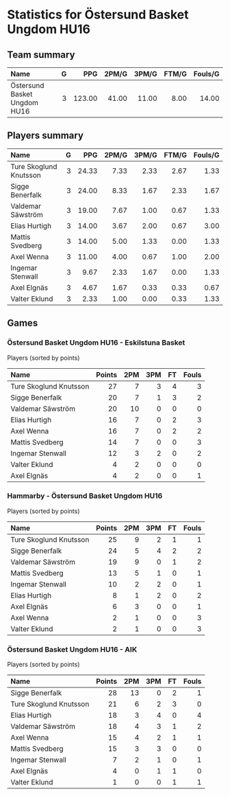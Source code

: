 # Statistics for Östersund Basket Ungdom HU16

## Team summary

| Name | G | PPG | 2PM/G | 3PM/G | FTM/G | Fouls/G |
|:-----|--:|----:|------:|------:|------:|--------:|
| Östersund Basket Ungdom HU16 | 3 | 123.00 | 41.00 | 11.00 | 8.00 | 14.00 |

## Players summary

| Name | G | PPG | 2PM/G | 3PM/G | FTM/G | Fouls/G |
|:-----|--:|----:|------:|------:|------:|--------:|
| Ture Skoglund Knutsson | 3 | 24.33 | 7.33 | 2.33 | 2.67 | 1.33 |
| Sigge Benerfalk | 3 | 24.00 | 8.33 | 1.67 | 2.33 | 1.67 |
| Valdemar Säwström | 3 | 19.00 | 7.67 | 1.00 | 0.67 | 1.33 |
| Elias Hurtigh | 3 | 14.00 | 3.67 | 2.00 | 0.67 | 3.00 |
| Mattis Svedberg | 3 | 14.00 | 5.00 | 1.33 | 0.00 | 1.33 |
| Axel Wenna | 3 | 11.00 | 4.00 | 0.67 | 1.00 | 2.00 |
| Ingemar Stenwall | 3 | 9.67 | 2.33 | 1.67 | 0.00 | 1.33 |
| Axel Elgnäs | 3 | 4.67 | 1.67 | 0.33 | 0.33 | 0.67 |
| Valter Eklund | 3 | 2.33 | 1.00 | 0.00 | 0.33 | 1.33 |

## Games

### Östersund Basket Ungdom HU16 - Eskilstuna Basket

Players (sorted by points)

| Name | Points | 2PM | 3PM | FT | Fouls |
|:-----|-------:|----:|----:|---:|------:|
| Ture Skoglund Knutsson | 27 |  7 |  3 |  4 |  3 |
| Sigge Benerfalk | 20 |  7 |  1 |  3 |  2 |
| Valdemar Säwström | 20 | 10 |  0 |  0 |  0 |
| Elias Hurtigh | 16 |  7 |  0 |  2 |  3 |
| Axel Wenna | 16 |  7 |  0 |  2 |  2 |
| Mattis Svedberg | 14 |  7 |  0 |  0 |  3 |
| Ingemar Stenwall | 12 |  3 |  2 |  0 |  2 |
| Valter Eklund |  4 |  2 |  0 |  0 |  0 |
| Axel Elgnäs |  4 |  2 |  0 |  0 |  1 |

### Hammarby - Östersund Basket Ungdom HU16

Players (sorted by points)

| Name | Points | 2PM | 3PM | FT | Fouls |
|:-----|-------:|----:|----:|---:|------:|
| Ture Skoglund Knutsson | 25 |  9 |  2 |  1 |  1 |
| Sigge Benerfalk | 24 |  5 |  4 |  2 |  2 |
| Valdemar Säwström | 19 |  9 |  0 |  1 |  2 |
| Mattis Svedberg | 13 |  5 |  1 |  0 |  1 |
| Ingemar Stenwall | 10 |  2 |  2 |  0 |  1 |
| Elias Hurtigh |  8 |  1 |  2 |  0 |  2 |
| Axel Elgnäs |  6 |  3 |  0 |  0 |  1 |
| Axel Wenna |  2 |  1 |  0 |  0 |  3 |
| Valter Eklund |  2 |  1 |  0 |  0 |  3 |

### Östersund Basket Ungdom HU16 - AIK

Players (sorted by points)

| Name | Points | 2PM | 3PM | FT | Fouls |
|:-----|-------:|----:|----:|---:|------:|
| Sigge Benerfalk | 28 | 13 |  0 |  2 |  1 |
| Ture Skoglund Knutsson | 21 |  6 |  2 |  3 |  0 |
| Elias Hurtigh | 18 |  3 |  4 |  0 |  4 |
| Valdemar Säwström | 18 |  4 |  3 |  1 |  2 |
| Axel Wenna | 15 |  4 |  2 |  1 |  1 |
| Mattis Svedberg | 15 |  3 |  3 |  0 |  0 |
| Ingemar Stenwall |  7 |  2 |  1 |  0 |  1 |
| Axel Elgnäs |  4 |  0 |  1 |  1 |  0 |
| Valter Eklund |  1 |  0 |  0 |  1 |  1 |

